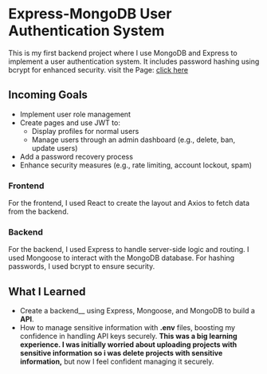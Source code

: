 # Express-MongoDB User Authentication System
This is my first backend project where I use MongoDB and Express to implement a user authentication system. It includes password hashing using bcrypt for enhanced security.
visit the Page: [click here](link)
## Incoming Goals
- Implement user role management
- Create pages and use JWT to:
  - Display profiles for normal users
  - Manage users through an admin dashboard (e.g., delete, ban, update users)
- Add a password recovery process
- Enhance security measures (e.g., rate limiting, account lockout, spam)

### Frontend
For the frontend, I used React to create the layout and Axios to fetch data from the backend.
### Backend
For the backend, I used Express to handle server-side logic and routing. I used Mongoose to interact with the MongoDB database. For hashing passwords, I used bcrypt to ensure security.

## What I Learned
- Create a backend__ using Express, Mongoose, and MongoDB to build a **API**.
- How to manage sensitive information with **.env** files, boosting my confidence in handling API keys securely. **This was a big learning experience. I was initially worried about uploading projects with sensitive information so  i was delete projects with sensitive information,** but now I feel confident managing it securely.
